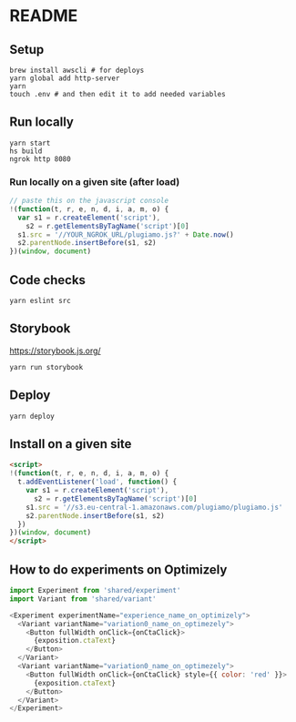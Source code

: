 # README

## Setup

```
brew install awscli # for deploys
yarn global add http-server
yarn
touch .env # and then edit it to add needed variables
```

## Run locally

```
yarn start
hs build
ngrok http 8080
```

### Run locally on a given site (after load)

```js
// paste this on the javascript console
!(function(t, r, e, n, d, i, a, m, o) {
  var s1 = r.createElement('script'),
    s2 = r.getElementsByTagName('script')[0]
  s1.src = '//YOUR_NGROK_URL/plugiamo.js?' + Date.now()
  s2.parentNode.insertBefore(s1, s2)
})(window, document)
```

## Code checks

```
yarn eslint src
```

## Storybook

https://storybook.js.org/

```
yarn run storybook
```

## Deploy

```
yarn deploy
```

## Install on a given site

```html
<script>
!(function(t, r, e, n, d, i, a, m, o) {
  t.addEventListener('load', function() {
    var s1 = r.createElement('script'),
      s2 = r.getElementsByTagName('script')[0]
    s1.src = '//s3.eu-central-1.amazonaws.com/plugiamo/plugiamo.js'
    s2.parentNode.insertBefore(s1, s2)
  })
})(window, document)
</script>
```

## How to do experiments on Optimizely

```js
import Experiment from 'shared/experiment'
import Variant from 'shared/variant'

<Experiment experimentName="experience_name_on_optimizely">
  <Variant variantName="variation0_name_on_optimezely">
    <Button fullWidth onClick={onCtaClick}>
      {exposition.ctaText}
    </Button>
  </Variant>
  <Variant variantName="variation0_name_on_optimezely">
    <Button fullWidth onClick={onCtaClick} style={{ color: 'red' }}>
      {exposition.ctaText}
    </Button>
  </Variant>
</Experiment>
```
